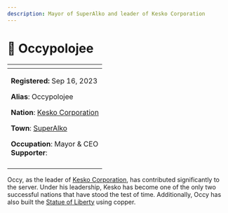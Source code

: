 ```yaml
---
description: Mayor of SuperAlko and leader of Kesko Corporation
---
```


# 👤 Occypolojee

<table data-view="cards" data-full-width="false"><thead><tr><th></th></tr></thead><tbody><tr><td><p><strong>Registered:</strong> Sep 16, 2023</p><p><strong>Alias</strong>: Occypolojee</p><p><strong>Nation</strong>: <a href="../nations/kesko-corporation.md">Kesko Corporation</a></p><p><strong>Town</strong>: <a href="../towns/superalko/">SuperAlko</a></p><p><strong>Occupation</strong>: Mayor &#x26; CEO<br><strong>Supporter</strong>: <img src="../../../.gitbook/assets/GoldenKala (1).png" alt="" data-size="line"></p></td></tr><tr><td><img src="../../../.gitbook/assets/Occypolojee-skin.png" alt=""></td></tr></tbody></table>

Occy, as the leader of [Kesko Corporation](../nations/kesko-corporation.md), has contributed significantly to the server. Under his leadership, Kesko has become one of the only two successful nations that have stood the test of time. Additionally, Occy has also built the [Statue of Liberty](../towns/superalko/statue-of-liberty.md) using copper.

